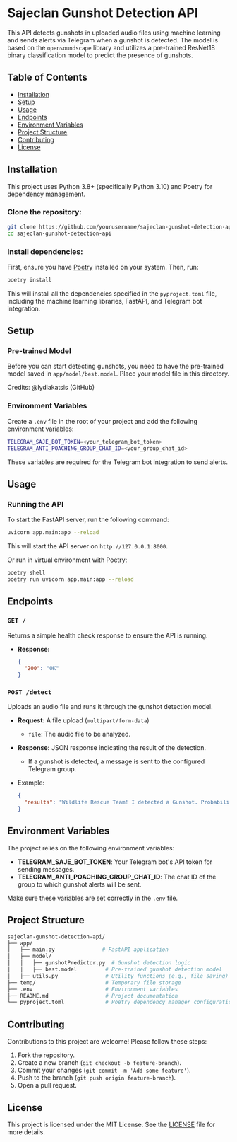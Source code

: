 # Sajeclan Gunshot Detection API

This API detects gunshots in uploaded audio files using machine learning and sends alerts via Telegram when a gunshot is detected. The model is based on the `opensoundscape` library and utilizes a pre-trained ResNet18 binary classification model to predict the presence of gunshots.

## Table of Contents

- [Installation](#installation)
- [Setup](#setup)
- [Usage](#usage)
- [Endpoints](#endpoints)
- [Environment Variables](#environment-variables)
- [Project Structure](#project-structure)
- [Contributing](#contributing)
- [License](#license)

## Installation

This project uses Python 3.8+ (specifically Python 3.10) and Poetry for dependency management.

### Clone the repository:

```bash
git clone https://github.com/yourusername/sajeclan-gunshot-detection-api.git
cd sajeclan-gunshot-detection-api
```

### Install dependencies:

First, ensure you have [Poetry](https://python-poetry.org/docs/#installation) installed on your system. Then, run:

```bash
poetry install
```

This will install all the dependencies specified in the `pyproject.toml` file, including the machine learning libraries, FastAPI, and Telegram bot integration.

## Setup

### Pre-trained Model

Before you can start detecting gunshots, you need to have the pre-trained model saved in `app/model/best.model`. Place your model file in this directory.

Credits: @lydiakatsis (GitHub)

### Environment Variables

Create a `.env` file in the root of your project and add the following environment variables:

```bash
TELEGRAM_SAJE_BOT_TOKEN=<your_telegram_bot_token>
TELEGRAM_ANTI_POACHING_GROUP_CHAT_ID=<your_group_chat_id>
```

These variables are required for the Telegram bot integration to send alerts.

## Usage

### Running the API

To start the FastAPI server, run the following command:

```bash
uvicorn app.main:app --reload
```

This will start the API server on `http://127.0.0.1:8000`.

Or run in virtual environment with Poetry:

```bash
poetry shell
poetry run uvicorn app.main:app --reload
```

## Endpoints

### `GET /`

Returns a simple health check response to ensure the API is running.

- **Response:**
  ```json
  {
    "200": "OK"
  }
  ```

### `POST /detect`

Uploads an audio file and runs it through the gunshot detection model.

- **Request:** A file upload (`multipart/form-data`)
  - `file`: The audio file to be analyzed.
- **Response:** JSON response indicating the result of the detection.

  - If a gunshot is detected, a message is sent to the configured Telegram group.

- Example:
  ```json
  {
    "results": "Wildlife Rescue Team! I detected a Gunshot. Probability: 82.45%"
  }
  ```

## Environment Variables

The project relies on the following environment variables:

- **TELEGRAM_SAJE_BOT_TOKEN**: Your Telegram bot's API token for sending messages.
- **TELEGRAM_ANTI_POACHING_GROUP_CHAT_ID**: The chat ID of the group to which gunshot alerts will be sent.

Make sure these variables are set correctly in the `.env` file.

## Project Structure

```bash
sajeclan-gunshot-detection-api/
├── app/
│   ├── main.py               # FastAPI application
│   ├── model/
│   │   ├── gunshotPredictor.py  # Gunshot detection logic
│   │   ├── best.model         # Pre-trained gunshot detection model
│   ├── utils.py               # Utility functions (e.g., file saving)
├── temp/                      # Temporary file storage
├── .env                       # Environment variables
├── README.md                  # Project documentation
└── pyproject.toml             # Poetry dependency manager configuration
```

## Contributing

Contributions to this project are welcome! Please follow these steps:

1. Fork the repository.
2. Create a new branch (`git checkout -b feature-branch`).
3. Commit your changes (`git commit -m 'Add some feature'`).
4. Push to the branch (`git push origin feature-branch`).
5. Open a pull request.

## License

This project is licensed under the MIT License. See the [LICENSE](LICENSE) file for more details.
